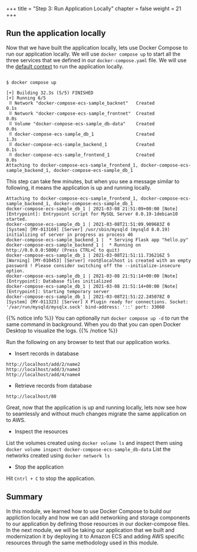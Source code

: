 +++
title = "Step 3: Run Application Locally"
chapter = false
weight = 21
+++

## Run the application locally

Now that we have built the application locally, lets use Docker Compose to run our application locally. We will use `docker compose up` to start all the three services that we defined in our `docker-compose.yaml` file. We will use the [default context](https://docs.docker.com/engine/context/working-with-contexts/) to run the application locally. 

```

$ docker compose up

[+] Building 32.3s (5/5) FINISHED                                                                                                                                                  
[+] Running 6/5
 ⠿ Network "docker-compose-ecs-sample_backnet"   Created                                                                                                                                                                                                                   0.1s
 ⠿ Network "docker-compose-ecs-sample_frontnet"  Created                                                                                                                                                                                                                   0.0s
 ⠿ Volume "docker-compose-ecs-sample_db-data"    Created                                                                                                                                                                                                                   0.0s
 ⠿ docker-compose-ecs-sample_db_1                Created                                                                                                                                                                                                                   1.3s
 ⠿ docker-compose-ecs-sample_backend_1           Created                                                                                                                                                                                                                   0.1s
 ⠿ docker-compose-ecs-sample_frontend_1          Created                                                                                                                                                                                                                   0.0s
Attaching to docker-compose-ecs-sample_frontend_1, docker-compose-ecs-sample_backend_1, docker-compose-ecs-sample_db_1

```

This step can take few minutes, but when you see a message similar to following, it means the application is up and running locally.

```
Attaching to docker-compose-ecs-sample_frontend_1, docker-compose-ecs-sample_backend_1, docker-compose-ecs-sample_db_1
docker-compose-ecs-sample_db_1 | 2021-03-08 21:51:09+00:00 [Note] [Entrypoint]: Entrypoint script for MySQL Server 8.0.19-1debian10 started.
docker-compose-ecs-sample_db_1 | 2021-03-08T21:51:09.909683Z 0 [System] [MY-013169] [Server] /usr/sbin/mysqld (mysqld 8.0.19) initializing of server in progress as process 46
docker-compose-ecs-sample_backend_1 |  * Serving Flask app "hello.py"
docker-compose-ecs-sample_backend_1 |  * Running on http://0.0.0.0:5000/ (Press CTRL+C to quit)
docker-compose-ecs-sample_db_1 | 2021-03-08T21:51:11.736216Z 5 [Warning] [MY-010453] [Server] root@localhost is created with an empty password ! Please consider switching off the --initialize-insecure option.
docker-compose-ecs-sample_db_1 | 2021-03-08 21:51:14+00:00 [Note] [Entrypoint]: Database files initialized
docker-compose-ecs-sample_db_1 | 2021-03-08 21:51:14+00:00 [Note] [Entrypoint]: Starting temporary server
docker-compose-ecs-sample_db_1 | 2021-03-08T21:51:22.245078Z 0 [System] [MY-011323] [Server] X Plugin ready for connections. Socket: '/var/run/mysqld/mysqlx.sock' bind-address: '::' port: 33060
```

{{% notice info %}}
You can optionally run `docker compose up -d` to run the same command in background. When you do that you can open Docker Desktop to visualize the logs.
{{% /notice %}}


Run the following on any browser to test that our application works.

* Insert records in database

```
http://localhost/add/2/name2
http://localhost/add/3/name3
http://localhost/add/4/name4

```

* Retrieve records from database

```
http://localhost/80
```

Great, now that the application is up and running locally, lets now see how to seamlessly and without much changes migrate the same application on to AWS.

* Inspect the resources

List the volumes created using `docker volume ls` and inspect them using `docker volume inspect docker-compose-ecs-sample_db-data`
List the networks created using `docker network ls`

* Stop the application

Hit `Cntrl + C` to stop the application. 

## Summary 

In this module, we learned how to use Docker Compose to build our appliction locally and how we can add networking and storage components to our application by defining those resources in our docker-compose files. In the next module, we will be taking our application that we built and modernization it by deploying it to Amazon ECS and adding AWS specific resources through the same methodology used in this module. 